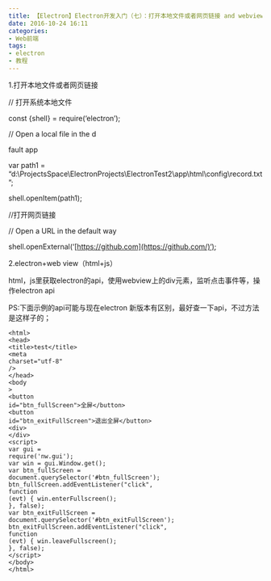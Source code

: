 ```yaml
---
title: 【Electron】Electron开发入门（七）：打开本地文件或者网页链接 and webview里操纵electron api
date: 2016-10-24 16:11
categories:
- Web前端
tags:
- electron
- 教程
---
```

<div class="markdown_views">


1.打开本地文件或者网页链接

// 打开系统本地文件   

   const {shell} = require(‘electron’);   

   // Open a local file in the d
<!--more-->
fault app   

   var path1 = “d:\ProjectsSpace\ElectronProjects\ElectronTest2\app\html\config\record.txt”;   

   shell.openItem(path1);

//打开网页链接   

  // Open a URL in the default way   

  shell.openExternal(‘[https://github.com](https://github.com/)‘);

2.electron+web view（html+js）   

   html，js里获取electron的api，使用webview上的div元素，监听点击事件等，操作electron api   

   PS:下面示例的api可能与现在electron 新版本有区别，最好查一下api，不过方法是这样子的；

<code class=" hljs xml"><span class="hljs-tag"><<span class="hljs-title">html</span>></span>
<span class="hljs-tag"><<span class="hljs-title">head</span>></span>
<span class="hljs-tag"><<span class="hljs-title">title</span>></span>test<span class="hljs-tag"></<span class="hljs-title">title</span>></span>
    <span class="hljs-tag"><<span class="hljs-title">meta</span> <span class="hljs-attribute">charset</span>=<span class="hljs-value">"utf-8"</span> /></span>
<span class="hljs-tag"></<span class="hljs-title">head</span>></span>
<span class="hljs-tag"><<span class="hljs-title">body</span> ></span>
<span class="hljs-tag"><<span class="hljs-title">button</span> <span class="hljs-attribute">id</span>=<span class="hljs-value">"btn_fullScreen"</span>></span>全屏<span class="hljs-tag"></<span class="hljs-title">button</span>></span>
<span class="hljs-tag"><<span class="hljs-title">button</span> <span class="hljs-attribute">id</span>=<span class="hljs-value">"btn_exitFullScreen"</span>></span>退出全屏<span class="hljs-tag"></<span class="hljs-title">button</span>></span>
<span class="hljs-tag"><<span class="hljs-title">div</span>></span>
  <span class="hljs-tag"></<span class="hljs-title">div</span>></span>
    <span class="hljs-tag"><<span class="hljs-title">script</span>></span><span class="javascript">
        <span class="hljs-keyword">var</span> gui = <span class="hljs-built_in">require</span>(<span class="hljs-string">'nw.gui'</span>);
        <span class="hljs-keyword">var</span> win = gui.Window.get();
        <span class="hljs-keyword">var</span> btn_fullScreen = document.querySelector(<span class="hljs-string">'#btn_fullScreen'</span>);
        btn_fullScreen.addEventListener(<span class="hljs-string">"click"</span>, <span class="hljs-function"><span class="hljs-keyword">function</span> <span class="hljs-params">(evt)</span> {</span>
            win.enterFullscreen();
        }, <span class="hljs-literal">false</span>);
        <span class="hljs-keyword">var</span> btn_exitFullScreen = document.querySelector(<span class="hljs-string">'#btn_exitFullScreen'</span>);
        btn_exitFullScreen.addEventListener(<span class="hljs-string">"click"</span>, <span class="hljs-function"><span class="hljs-keyword">function</span> <span class="hljs-params">(evt)</span> {</span>
            win.leaveFullscreen();
        }, <span class="hljs-literal">false</span>);
    </span><span class="hljs-tag"></<span class="hljs-title">script</span>></span>
<span class="hljs-tag"></<span class="hljs-title">body</span>></span>
<span class="hljs-tag"></<span class="hljs-title">html</span>></span></code>

</div>